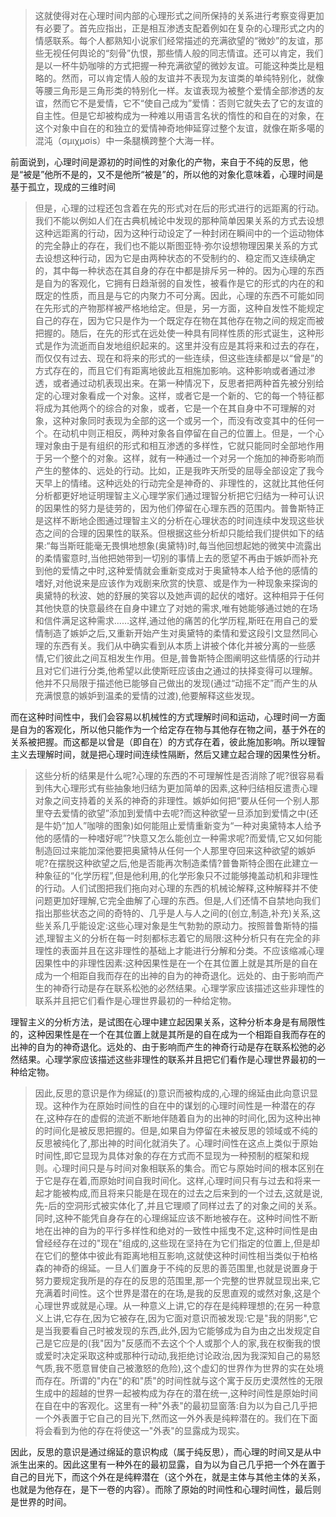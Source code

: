 <blockquote data-pid="9tAOow1F">这就使得对在心理时间内部的心理形式之间所保持的关系进行考察变得更加有必要了。首先应指出，正是相互渗透支配着例如在复杂的心理形式之内的情感联系。每个人都熟知小说家们经常描述的充满欲望的“微妙”的友谊，那些无视任何舆论的“刻骨”仇恨，那些情人般的同志情谊。还可以肯定，我们是以一杯牛奶咖啡的方式把握一种充满欲望的微妙友谊。可能这种类比是粗略的。然而，可以肯定情人般的友谊并不表现为友谊类的单纯特别化，就像等腰三角形是三角形类的特别化一样。友谊表现为被整个爱情全部渗透的友谊，然而它不是爱情，它不“使自己成为”爱情：否则它就失去了它的友谊的自主性。但是它却被构成为一种难以用语言名状的惰性的和自在的对象，在这个对象中自在的和独立的爱情神奇地伸延穿过整个友谊，就像在斯多噶的混沌（σμιχμσis）中一条腿横跨整个大海一样。</blockquote><p data-pid="EGeDAql5">前面说到，心理时间是源初的时间性的对象化的产物，来自于不纯的反思，他是“被是”他所不是的，又不是他所“被是”的，所以他的对象化意味着，心理时间是基于孤立，现成的三维时间</p><blockquote data-pid="tSPEcI59">但是，心理的过程还包含着在先的形式对在后的形式进行的远距离的行动。我们不能以例如人们在古典机械论中发现的那种简单因果关系的方式去设想这种远距离的行动，因为这种行动设定了一种封闭在瞬间中的一个运动物体的完全静止的存在，我们也不能以斯图亚特·弥尔设想物理因果关系的方式去设想这种行动，因为它是由两种状态的不受制约的、稳定而又连续确定的，其中每一种状态在其自身的存在中都是排斥另一种的。因为心理的东西是自为的客观化，它拥有日趋渐弱的自发性，被看作是它的形式的内在的和既定的性质，而且是与它的内聚力不可分离。因此，心理的东西不可能如同在先形式的产物那样被严格地给定。但是，另一方面，这种自发性不能规定自己的存在，因为它只是作为一个既定存在物在其他存在物之间的规定而被把握的。随后，在先的形式在远处使一种具有同样性质的形式诞生，这种形式是作为流逝而自发地组织起来的。这里并没有应是其将来和过去的存在，而仅仅有过去、现在和将来的形式的一些连续，但这些连续都是以“曾是”的方式存在的，而且它们有距离地彼此互相施加影响。这种影响或者通过渗透，或者通过动机表现出来。在第一种情况下，反思者把两种首先被分别给定的心理对象看成一个对象。这样，或者它是一个新的、它的每一个特征都将成为其他两个的综合的对象，或者，它是一个在其自身中不可理解的对象，这种对象同时表现为全部的这一个或另一个，而没有改变其中的任何一个。在动机中则正相反，两种对象各自停留在自己的位置上。但是，一个心理对象由于是有组织的形式和相互渗透的多样性，它就只能同时全部地作用于另一个整个的对象。这样，就有一种通过一个对另一个施加的神奇影响而产生的整体的、远处的行动。比如，正是我昨天所受的屈辱全部设定了我今天早上的情绪。这种远处的行动完全是神奇的、非理性的，这就比其他任何分析都更好地证明理智主义心理学家们通过理智分析把它归结为一种可认识的因果性的努力是徒劳的，因为他们停留在心理东西的范围内。普鲁斯特正是这样不断地企图通过理智主义的分析在心理状态的时间连续中发现这些状态之间的合理的因果性的联系。但根据这些分析却只能给我们提供如下的结果:“每当斯旺能毫无畏惧地想象(奥黛特)时,每当他回想起她的微笑中流露出的柔情蜜意时,当他把她带到一切别的事情上去的愿望不再由于嫉妒而补充到他的爱情之中时,这种爱情就会重新变成对于奥黛特本人给予他的感情的嗜好,对他说来是应该作为戏剧来欣赏的快意、或是作为一种现象来探询的奥黛特的秋波、她的舒展的笑容以及她声调的起伏的嗜好。这种相异于任何其他快意的快意最终在自身中建立了对她的需求,唯有她能够通过她的在场和信件满足这种需求……这样,通过他的痛苦的化学历程,斯旺在用自己的爱情制造了嫉妒之后,又重新开始产生对奥黛特的柔情和爱这段引文显然同心理的东西有关。我们从中确实看到从本质上讲被个体化并被分离的一些感情,它们彼此之间互相发生作用。但是,普鲁斯特企图阐明这些情感的行动并且对它们进行分类,他希望以此使斯旺应该由之通过的扶择变得可以理解。他并不只局限于描述他已能够自己做出的发现(通过“动摇不定”而产生的从充满恨意的嫉妒到温柔的爱情的过渡),他要解释这些发现。</blockquote><p data-pid="OwVjl1NH">而在这种时间性中，我们会容易以机械性的方式理解时间和运动，心理时间一方面是自为的客观化，所以他只能作为一个给定存在物与其他存在物之间，基于外在的关系被把握。而这都是以曾是（即自在）的方式存在着，彼此施加影响。所以理智主义去理解时间，就是把心理时间连续性隔断，然后又建立起合理的因果性分析。</p><blockquote data-pid="Vr_4CzHh">这些分析的结果是什么呢?心理的东西的不可理解性是否消除了呢?很容易看到伟大心理形式有些抽象地归结为更加简单的因素,这种归结相反遣责心理对象之间支持着的关系的神奇的非理性。嫉妒如何把“要从任何一个别人那里夺去爱情的欲望”添加到爱情中去呢?而这种欲望一旦添加到爱情之中(还是牛奶“加人”咖啡的图象)如何能阻止爱情重新变为“一种对奥黛特本人给予他的感情的一种嗜好呢”?快意又怎么能创立一种需求呢?而爱情,它又如何能制造回过来能加深他要把奥黛特从任何一个人那里夺回来这种欲望的嫉妒呢?在摆脱这种欲望之后,他是否能再次制造柔情?普鲁斯特企图在此建立一种象征的“化学历程”,但是他利用,的化学形象只不过能够掩盖动机和非理性的行动。人们试图把我们拖向对心理的东西的机械论解释,这种解释并不使问题更加好理解,它完全曲解了心理的东西。但是,人们还情不自禁地向我们指出那些状态之间的奇特的、几乎是人与人之间的(创立,制造,补充)关系,这些关系几乎能设定:这些心理对象是生气勃勃的原动力。按照普鲁斯特的描述,理智主义的分析在每一时刻都标志着它的局限:这种分析只有在完全的非理性的表面并且在这非理性的基础上才能进行分解和分类。不应该缩减心理因果性中的非理性因素:这种因果性是在一个在其位置上就是其所是的自在成为一个相距自我而存在的出神的自为的神奇退化。远处的、由于影响而产生的神奇行动是存在联系松弛的必然结果。心理学家应该描述这些非理性的联系并且把它们看作是心理世界最初的一种给定物。</blockquote><p data-pid="hLQQtKIm">理智主义的分析方法，是试图在心理中建立起因果关系，这种分析本身是有局限性的，这种因果性是在一个在其位置上就是其所是的自在成为一个相距自我而存在的出神的自为的神奇退化。远处的、由于影响而产生的神奇行动是存在联系松弛的必然结果。心理学家应该描述这些非理性的联系并且把它们看作是心理世界最初的一种给定物。</p><blockquote data-pid="eg9c4QdR">因此,反思的意识是作为绵延(的)意识而被构成的,心理的绵延由此向意识显现。这种作为在原始时间性的自在中的谋划的心理时间性是一种潜在的存在,这种存在的虚假的流逝不断地伴随着自为的出神的时间化,因为这种出神的时间化是被反思把握的。但是,如果自为停留在未被反思的领域或不纯的反思被纯化了,那出神的时间化就消失了。心理时间性在这点上类似于原始时间性,即它显现为具体对象的存在方式而不显现为一种预制的框架和规则。心理时间只是与时间对象相联系的集合。而它与原始时间的根本区别在于它是存在着,而原始时间自我时间化。这样,心理时间只有与过去和将来一起才能被构成,而且将来只能是在现在的过去之后来到的一个过去,这就是说,先-后的空洞形式被实体化了,并且它理顺了同样过去了的对象之间的关系。同时,这种不能凭自身存在的心理绵延应该不断地被存在。这种时间性不断地在出神的自为的平行多样性和绝对的一致性中摇曳不定,这种时间性是由曾经经存在过的"现在"组成的,这些现在坚持在为它们指定的位置上,但是却在它们的整体中彼此有距离地相互影响,这就使这种时间性相当类似于柏格森的神奇的绵延。一旦人们置身于不纯的反思的善范围里,也就是说置身于努力要规定我所是的存在的反思的范围里,那一个完整的世界就显现出来,它充满着时间性。这个世界是潜在的在场,是我的反思直观的或然对象,这是个心理世界或就是心理。从一种意义上讲,它的存在是纯粹理想的;在另一种意义上讲,它存在,因为它被存在,因为它面对意识而被发现:它是"我的阴影",它是当我要看自己时被发现的东西,此外,因为它能够成为自为由之出发规定自己是它应是的(我"因为"反感而不去这个个人或那个人的家,我在权衡我的恨或爱时决定采取这种或那种行动动,我拒绝讨论政治,因为我深知自己的易怒气质,我不愿意冒使自己被激怒的危险),这个虚幻的世界作为世界的实在处境而存在。所谓的"内在"的和"质"的时间性就与这个寓于反历史漠然性的无限生成中的超越的世界一起被构成为存在的潜在统一,这种时间性是原始时间在自在中的客观化。这里有一种"外表"的最初显窗落:自为以为自己几乎把一个外表置于它自己的目光下,然而这一外外表是纯粹潜在的。我们在下面将会看到为他的存在将使这一"外表"的显露成为现实。</blockquote><p data-pid="2x-Be3qr">因此，反思的意识是通过绵延的意识构成（属于纯反思），而心理的时间又是从中派生出来的。因此这里有一种外在的最初显露，自为以为自己几乎把一个外在置于自己的目光下，而这个外在是纯粹潜在（这个外在，就是主体与其他主体的关系，也就是为他存在，是下一卷的内容）。而除了原始的时间性和心理时间性，最后则是世界的时间。</p><p></p>
